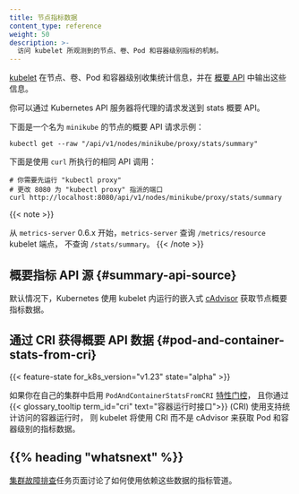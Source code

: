```yaml
---
title: 节点指标数据
content_type: reference
weight: 50
description: >-
  访问 kubelet 所观测到的节点、卷、Pod 和容器级别指标的机制。
---
```

<!--
title: Node metrics data
content_type: reference
weight: 50
description: >-
  Mechanisms for accessing metrics at node, volume, pod and container level,
  as seen by the kubelet.
-->

<!--
The [kubelet](/docs/reference/command-line-tools-reference/kubelet/)
gathers metric statistics at the node, volume, pod and container level,
and emits this information in the
[Summary API](https://github.com/kubernetes/kubernetes/blob/7d309e0104fedb57280b261e5677d919cb2a0e2d/staging/src/k8s.io/kubelet/pkg/apis/stats/v1alpha1/types.go).
-->
[kubelet](/zh-cn/docs/reference/command-line-tools-reference/kubelet/)
在节点、卷、Pod 和容器级别收集统计信息，并在
[概要 API](https://github.com/kubernetes/kubernetes/blob/7d309e0104fedb57280b261e5677d919cb2a0e2d/staging/src/k8s.io/kubelet/pkg/apis/stats/v1alpha1/types.go)
中输出这些信息。

<!--
You can send a proxied request to the stats summary API via the
Kubernetes API server.

Here is an example of a Summary API request for a node named `minikube`:
-->
你可以通过 Kubernetes API 服务器将代理的请求发送到 stats 概要 API。

下面是一个名为 `minikube` 的节点的概要 API 请求示例：

```shell
kubectl get --raw "/api/v1/nodes/minikube/proxy/stats/summary"
```

<!--
Here is the same API call using `curl`:

# You need to run "kubectl proxy" first
# Change 8080 to the port that "kubectl proxy" assigns
-->
下面是使用 `curl` 所执行的相同 API 调用：

```shell
# 你需要先运行 "kubectl proxy"
# 更改 8080 为 "kubectl proxy" 指派的端口
curl http://localhost:8080/api/v1/nodes/minikube/proxy/stats/summary
```

{{< note >}}
<!--
Beginning with `metrics-server` 0.6.x, `metrics-server` queries the `/metrics/resource`
kubelet endpoint, and not `/stats/summary`.
-->
从 `metrics-server` 0.6.x 开始，`metrics-server` 查询 `/metrics/resource` kubelet 端点，
不查询 `/stats/summary`。
{{< /note >}}

<!--
## Summary metrics API source {#summary-api-source}

By default, Kubernetes fetches node summary metrics data using an embedded
[cAdvisor](https://github.com/google/cadvisor) that runs within the kubelet.

## Summary API data via CRI {#pod-and-container-stats-from-cri}
-->
## 概要指标 API 源  {#summary-api-source}

默认情况下，Kubernetes 使用 kubelet 内运行的嵌入式 [cAdvisor](https://github.com/google/cadvisor)
获取节点概要指标数据。

## 通过 CRI 获得概要 API 数据  {#pod-and-container-stats-from-cri}

{{< feature-state for_k8s_version="v1.23" state="alpha" >}}

<!--
If you enable the `PodAndContainerStatsFromCRI`
[feature gate](/docs/reference/command-line-tools-reference/feature-gates/) in your
cluster, and you use a container runtime that supports statistics access via
{{< glossary_tooltip term_id="cri" text="Container Runtime Interface">}} (CRI), then
the kubelet fetches Pod- and container-level metric data using CRI, and not via cAdvisor.
-->
如果你在自己的集群中启用 `PodAndContainerStatsFromCRI`
[特性门控](/zh-cn/docs/reference/command-line-tools-reference/feature-gates/)，
且你通过{{< glossary_tooltip term_id="cri" text="容器运行时接口">}} (CRI) 使用支持统计访问的容器运行时，
则 kubelet 将使用 CRI 而不是 cAdvisor 来获取 Pod 和容器级别的指标数据。

## {{% heading "whatsnext" %}}

<!--
The task pages for [Troubleshooting Clusters](/docs/tasks/debug/debug-cluster/) discuss
how to use a metrics pipeline that rely on these data.
-->
[集群故障排查](/zh-cn/docs/tasks/debug/debug-cluster/)任务页面讨论了如何使用依赖这些数据的指标管道。
